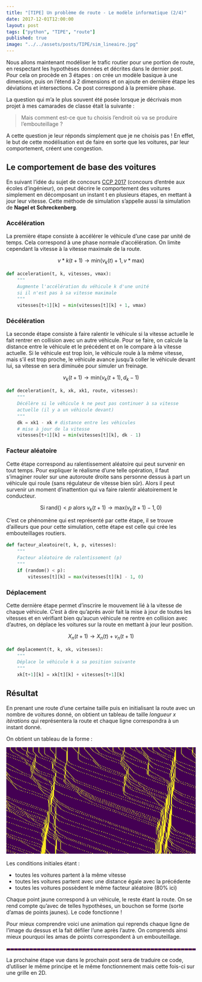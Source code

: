 ```yaml
---
title: "[TIPE] Un problème de route - Le modèle informatique (2/4)"
date: 2017-12-01T12:00:00
layout: post
tags: ["python", "TIPE", "route"]
published: true
image: "../../assets/posts/TIPE/sim_lineaire.jpg"
---
```


Nous allons maintenant modéliser le trafic routier pour une portion de route, en respectant les hypothèses données et décrites dans le dernier post. Pour cela on procède en 3 étapes : on crée un modèle basique à une dimension, puis on l’étend à 2 dimensions et on ajoute en dernière étape les déviations et intersections. Ce post correspond à la première phase.

La question qui m’a le plus souvent été posée lorsque je décrivais mon projet à mes camarades de classe était la suivante :

> Mais comment est-ce que tu choisis l’endroit où va se produire l’embouteillage ?

A cette question je leur réponds simplement que je ne choisis pas ! En effet, le but de cette modélisation est de faire en sorte que les voitures, par leur comportement, créent une congestion.

## Le comportement de base des voitures

En suivant l’idée du sujet de concours [CCP 2017](../../assets/posts/TIPE/PSI-Informatique.pdf) (concours d’entrée aux écoles d’ingénieur), on peut décrire le comportement des voitures simplement en décomposant un instant t en plusieurs étapes, en mettant à jour leur vitesse. Cette méthode de simulation s’appelle aussi la simulation de **Nagel et Schreckenberg**.

### Accélération

La première étape consiste à accélérer le véhicule d’une case par unité de temps. Cela correspond à une phase normale d’accélération. On limite cependant la vitesse à la vitesse maximale de la route.

$$
v*k(t + 1) \rightarrow \text{min}(v_k(t) + 1,v*\text{max})
$$

```python
def acceleration(t, k, vitesses, vmax):
    """
    Augmente l'accélération du véhicule k d'une unité
    si il n'est pas à sa vitesse maximale
    """
    vitesses[t+1][k] = min(vitesses[t][k] + 1, vmax)
```

### Décélération

La seconde étape consiste à faire ralentir le véhicule si la vitesse actuelle le fait rentrer en collision avec un autre véhicule. Pour se faire, on calcule la distance entre le véhicule et le précédent et on le compare à la vitesse actuelle. Si le véhicule est trop loin, le véhicule roule à la même vitesse, mais s’il est trop proche, le véhicule avance jusqu’à coller le véhicule devant lui, sa vitesse en sera diminuée pour simuler un freinage.

$$
v_k(t + 1) \rightarrow \text{min}(v_k(t + 1),d_k − 1)
$$

```python
def deceleration(t, k, xk, xk1, route, vitesses):
    """
    Décélère si le véhicule k ne peut pas continuer à sa vitesse
    actuelle (il y a un véhicule devant)
    """
    dk = xk1 - xk # distance entre les véhicules
    # mise à jour de la vitesse
    vitesses[t+1][k] = min(vitesses[t][k], dk - 1)
```

### Facteur aléatoire

Cette étape correspond au ralentissement aléatoire qui peut survenir en tout temps. Pour expliquer le réalisme d’une telle opération, il faut s’imaginer rouler sur une autoroute droite sans personne dessus à part un véhicule qui roule (sans régulateur de vitesse bien sûr). Alors il peut survenir un moment d’inattention qui va faire ralentir aléatoirement le conducteur.

$$
\text{Si rand()}< p \text{ alors }v_k(t + 1) \rightarrow \text{max}(v_k(t + 1) − 1,0)
$$

C’est ce phénomène qui est représenté par cette étape, il se trouve d’ailleurs que pour cette simulation, cette étape est celle qui crée les embouteillages routiers.

```python
def facteur_aleatoire(t, k, p, vitesses):
    """
    Facteur aléatoire de ralentissement (p)
    """
    if (random() < p):
        vitesses[t][k] = max(vitesses[t][k] - 1, 0)
```

### Déplacement

Cette dernière étape permet d’inscrire le mouvement lié à la vitesse de chaque véhicule. C’est à dire qu’après avoir fait la mise à jour de toutes les vitesses et en vérifiant bien qu’aucun véhicule ne rentre en collision avec d’autres, on déplace les voitures sur la route en mettant à jour leur position.

$$
X_n(t + 1) \rightarrow X_n(t) + v_n(t + 1)
$$

```python
def deplacement(t, k, xk, vitesses):
    """
    Déplace le véhicule k a sa position suivante
    """
    xk[t+1][k] = xk[t][k] + vitesses[t+1][k]
```

## Résultat

En prenant une route d’une certaine taille puis en initialisant la route avec un nombre de voitures donné, on obtient un tableau de taille *longueur x itérations* qui représentera la route et chaque ligne correspondra à un instant donné. 

On obtient un tableau de la forme :

![Simulation linéaire](../../assets/posts/TIPE/sim_lineaire.jpg)

Les conditions initiales étant :

- toutes les voitures partent à la même vitesse
- toutes les voitures partent avec une distance égale avec la précédente
- toutes les voitures possèdent le même facteur aléatoire (80% ici)

Chaque point jaune correspond à un véhicule, le reste étant la route. On se rend compte qu’avec de telles hypothèses, un bouchon se forme (sorte d’amas de points jaunes). Le code fonctionne !

Pour mieux comprendre voici une animation qui reprends chaque ligne de l’image du dessus et la fait défiler l’une après l’autre. On comprends ainsi mieux pourquoi les amas de points correspondent à un embouteillage.

![Simulation linéaire](../../assets/posts/TIPE/sim_lineaire_anim.gif)

La prochaine étape vue dans le prochain post sera de traduire ce code, d’utiliser le même principe et le même fonctionnement mais cette fois-ci sur une grille en 2D.
